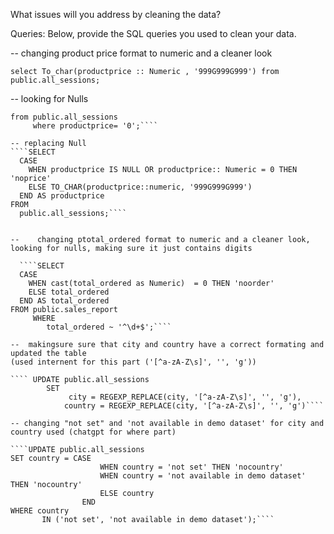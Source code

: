 What issues will you address by cleaning the data?





Queries:
Below, provide the SQL queries you used to clean your data.

--  changing product price format to numeric and a cleaner look 

````select To_char(productprice :: Numeric , '999G999G999') from public.all_sessions;````

-- looking for Nulls
````select To_char(productprice :: Numeric , '999G999G999') as productprice
from public.all_sessions
     where productprice= '0';````
	 	 
-- replacing Null 
````SELECT 
  CASE 
    WHEN productprice IS NULL OR productprice:: Numeric = 0 THEN 'noprice'
    ELSE TO_CHAR(productprice::numeric, '999G999G999')
  END AS productprice
FROM 
  public.all_sessions;````


--    changing ptotal_ordered format to numeric and a cleaner look, looking for nulls, making sure it just contains digits 

  ````SELECT 
  CASE 
    WHEN cast(total_ordered as Numeric)  = 0 THEN 'noorder'
    ELSE total_ordered 
  END AS total_ordered 
FROM public.sales_report
     WHERE 
        total_ordered ~ '^\d+$';````

--  makingsure sure that city and country have a correct formating and updated the table
(used internent for this part ('[^a-zA-Z\s]', '', 'g'))

```` UPDATE public.all_sessions
        SET
             city = REGEXP_REPLACE(city, '[^a-zA-Z\s]', '', 'g'),
            country = REGEXP_REPLACE(city, '[^a-zA-Z\s]', '', 'g')````

-- changing "not set" and 'not available in demo dataset' for city and country used (chatgpt for where part)

````UPDATE public.all_sessions
SET country = CASE 
                    WHEN country = 'not set' THEN 'nocountry'
                    WHEN country = 'not available in demo dataset' THEN 'nocountry'
                    ELSE country
                END
WHERE country
       IN ('not set', 'not available in demo dataset');````




